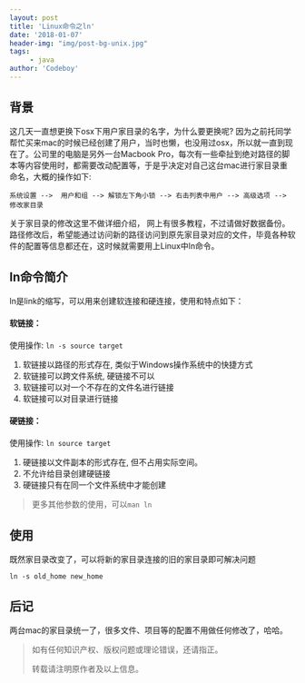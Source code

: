 ```yaml
---
layout: post
title: 'Linux命令之ln'
date: '2018-01-07'
header-img: "img/post-bg-unix.jpg"
tags:
     - java
author: 'Codeboy'
---
```


## 背景

这几天一直想更换下osx下用户家目录的名字，为什么要更换呢? 因为之前托同学帮忙买来mac的时候已经创建了用户，当时也懒，也没用过osx，所以就一直到现在了。公司里的电脑是另外一台Macbook Pro，每次有一些牵扯到绝对路径的脚本等内容使用时，都需要改动配置等，于是乎决定对自己这台mac进行家目录重命名，大概的操作如下:

```
系统设置 -->  用户和组 --> 解锁左下角小锁 --> 右击列表中用户 --> 高级选项 --> 修改家目录
```

关于家目录的修改这里不做详细介绍， 网上有很多教程，不过请做好数据备份。路径修改后，希望能通过访问新的路径访问到原先家目录对应的文件，毕竟各种软件的配置等信息都还在，这时候就需要用上Linux中ln命令。

## ln命令简介
ln是link的缩写，可以用来创建软连接和硬连接，使用和特点如下：

#### 软链接：

使用操作:	`ln -s source target`

1. 软链接以路径的形式存在, 类似于Windows操作系统中的快捷方式
2. 软链接可以跨文件系统, 硬链接不可以
3. 软链接可以对一个不存在的文件名进行链接
4. 软链接可以对目录进行链接

#### 硬链接：

使用操作:	`ln source target`

1. 硬链接以文件副本的形式存在, 但不占用实际空间。
2. 不允许给目录创建硬链接
3. 硬链接只有在同一个文件系统中才能创建

> 更多其他参数的使用，可以`man ln`

## 使用

既然家目录改变了，可以将新的家目录连接的旧的家目录即可解决问题

	ln -s old_home new_home
	
## 后记
两台mac的家目录统一了，很多文件、项目等的配置不用做任何修改了，哈哈。


> 如有任何知识产权、版权问题或理论错误，还请指正。
>
> 转载请注明原作者及以上信息。
